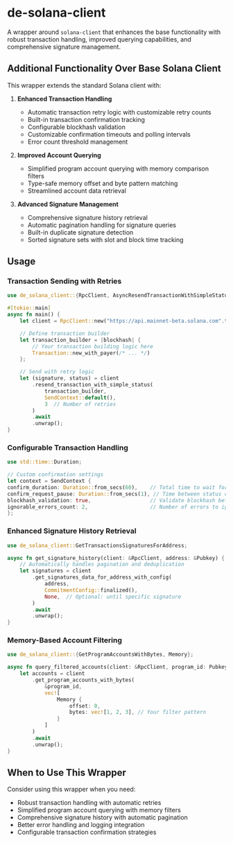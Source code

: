 # de-solana-client

A wrapper around `solana-client` that enhances the base functionality with robust transaction handling, improved
querying capabilities, and comprehensive signature management.

## Additional Functionality Over Base Solana Client

This wrapper extends the standard Solana client with:

1. **Enhanced Transaction Handling**
    - Automatic transaction retry logic with customizable retry counts
    - Built-in transaction confirmation tracking
    - Configurable blockhash validation
    - Customizable confirmation timeouts and polling intervals
    - Error count threshold management

2. **Improved Account Querying**
    - Simplified program account querying with memory comparison filters
    - Type-safe memory offset and byte pattern matching
    - Streamlined account data retrieval

3. **Advanced Signature Management**
    - Comprehensive signature history retrieval
    - Automatic pagination handling for signature queries
    - Built-in duplicate signature detection
    - Sorted signature sets with slot and block time tracking

## Usage

### Transaction Sending with Retries

```rust
use de_solana_client::{RpcClient, AsyncResendTransactionWithSimpleStatus, SendContext};

#[tokio::main]
async fn main() {
    let client = RpcClient::new("https://api.mainnet-beta.solana.com".to_owned());

    // Define transaction builder
    let transaction_builder = |blockhash| {
        // Your transaction building logic here
        Transaction::new_with_payer(/* ... */)
    };

    // Send with retry logic
    let (signature, status) = client
        .resend_transaction_with_simple_status(
            transaction_builder,
            SendContext::default(),
            3  // Number of retries
        )
        .await
        .unwrap();
}
```

### Configurable Transaction Handling

```rust
use std::time::Duration;

// Custom confirmation settings
let context = SendContext {
confirm_duration: Duration::from_secs(60),    // Total time to wait for confirmation
confirm_request_pause: Duration::from_secs(1), // Time between status checks
blockhash_validation: true,                   // Validate blockhash before sending
ignorable_errors_count: 2,                    // Number of errors to ignore before failing
};
```

### Enhanced Signature History Retrieval

```rust
use de_solana_client::GetTransactionsSignaturesForAddress;

async fn get_signature_history(client: &RpcClient, address: &Pubkey) {
    // Automatically handles pagination and deduplication
    let signatures = client
        .get_signatures_data_for_address_with_config(
            address,
            CommitmentConfig::finalized(),
            None,  // Optional: until specific signature
        )
        .await
        .unwrap();
}
```

### Memory-Based Account Filtering

```rust
use de_solana_client::{GetProgramAccountsWithBytes, Memory};

async fn query_filtered_accounts(client: &RpcClient, program_id: Pubkey) {
    let accounts = client
        .get_program_accounts_with_bytes(
            &program_id,
            vec![
                Memory {
                    offset: 0,
                    bytes: vec![1, 2, 3], // Your filter pattern
                }
            ]
        )
        .await
        .unwrap();
}
```

## When to Use This Wrapper

Consider using this wrapper when you need:

- Robust transaction handling with automatic retries
- Simplified program account querying with memory filters
- Comprehensive signature history with automatic pagination
- Better error handling and logging integration
- Configurable transaction confirmation strategies